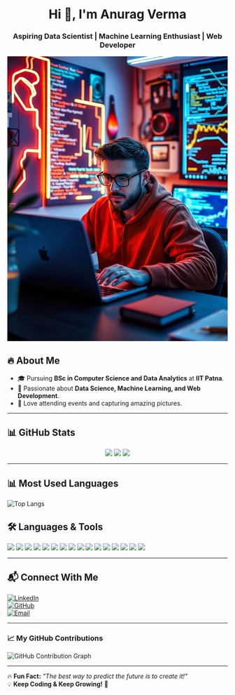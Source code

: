 
<h1 align="center">Hi 👋, I'm Anurag Verma</h1>
<h3 align="center">Aspiring Data Scientist | Machine Learning Enthusiast | Web Developer</h3>

![Banner](https://github.com/Anurag9140/Anurag9140/blob/main/banner.png)

## 🔥 About Me
- 🎓 Pursuing **BSc in Computer Science and Data Analytics** at **IIT Patna**.  
- 🤖 Passionate about **Data Science, Machine Learning, and Web Development**.  
- 📸 Love attending events and capturing amazing pictures.  

---

## 📊 GitHub Stats
<p align="center">
  <img width="48%" src="https://github-readme-stats.vercel.app/api?username=anuragverma&show_icons=true&theme=dark" />
  <img width="48%" src="https://github-readme-streak-stats.herokuapp.com/?user=anuragverma&theme=dark" />
  <img width="48%" src="https://github-readme-stats.vercel.app/api/top-langs/?username=anuragverma&layout=compact&theme=dark" />
</p>

---
## 📊 Most Used Languages
![Top Langs](https://github-readme-stats.vercel.app/api/top-langs/?username=Anurag9140&layout=compact&theme=dark)

## 🛠️ Languages & Tools
<p align="left">
  <!-- Programming Languages -->
  <img src="https://img.shields.io/badge/Python-3776AB?style=for-the-badge&logo=python&logoColor=white" />
  
  
  <!-- Machine Learning & Data Science -->
  <img src="https://img.shields.io/badge/Machine%20Learning-FF6F00?style=for-the-badge&logo=scikitlearn&logoColor=white" />
  
  <img src="https://img.shields.io/badge/Pandas-150458?style=for-the-badge&logo=pandas&logoColor=white" />
  <img src="https://img.shields.io/badge/Numpy-013243?style=for-the-badge&logo=numpy&logoColor=white" />
  <img src="https://img.shields.io/badge/Matplotlib-11557C?style=for-the-badge&logo=matplotlib&logoColor=white" />
  <img src="https://img.shields.io/badge/Seaborn-10C3E6?style=for-the-badge&logo=seaborn&logoColor=white" />

  <!-- Web Development -->
  <img src="https://img.shields.io/badge/HTML5-E34F26?style=for-the-badge&logo=html5&logoColor=white" />
  <img src="https://img.shields.io/badge/CSS3-1572B6?style=for-the-badge&logo=css3&logoColor=white" />
  <img src="https://img.shields.io/badge/JavaScript-F7DF1E?style=for-the-badge&logo=javascript&logoColor=black" />
  <img src="https://img.shields.io/badge/React-61DAFB?style=for-the-badge&logo=react&logoColor=black" />

  <!-- Databases -->
  <img src="https://img.shields.io/badge/MySQL-4479A1?style=for-the-badge&logo=mysql&logoColor=white" />
  <img src="https://img.shields.io/badge/PostgreSQL-336791?style=for-the-badge&logo=postgresql&logoColor=white" />

  <!-- Version Control & Tools -->
  <img src="https://img.shields.io/badge/Git-F05032?style=for-the-badge&logo=git&logoColor=white" />
  <img src="https://img.shields.io/badge/GitHub-181717?style=for-the-badge&logo=github&logoColor=white" />
  <img src="https://img.shields.io/badge/Jupyter-F37626?style=for-the-badge&logo=jupyter&logoColor=white" />
  <img src="https://img.shields.io/badge/VS%20Code-007ACC?style=for-the-badge&logo=visual%20studio%20code&logoColor=white" />
</p>


---

## 📬 Connect With Me
[![LinkedIn](https://img.shields.io/badge/LinkedIn-blue?style=for-the-badge&logo=linkedin&logoColor=white)](https://www.linkedin.com/in/anurag-verma-0a63b7286/)  
[![GitHub](https://img.shields.io/badge/GitHub-black?style=for-the-badge&logo=github&logoColor=white)](https://github.com/Anurag9140)  
[![Email](https://img.shields.io/badge/Email-red?style=for-the-badge&logo=gmail&logoColor=white)](mailto:your-anurag_2312res150@iitp.ac.in.com)  

---



### 📈 **My GitHub Contributions**
![GitHub Contribution Graph](https://github-readme-activity-graph.vercel.app/graph?username=anuragverma&theme=react-dark)

---

🔥 **Fun Fact:** _"The best way to predict the future is to create it!"_  
💡 **Keep Coding & Keep Growing!** 🚀  



<!--
**Anurag9140/Anurag9140** is a ✨ _special_ ✨ repository because its `README.md` (this file) appears on your GitHub profile.

Here are some ideas to get you started:

- 🔭 I’m currently working on ...
- 🌱 I’m currently learning ...
- 👯 I’m looking to collaborate on ...
- 🤔 I’m looking for help with ...
- 💬 Ask me about ...
- 📫 How to reach me: ...
- 😄 Pronouns: ...
- ⚡ Fun fact: ...
-->

